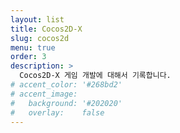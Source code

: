 ```yaml
---
layout: list
title: Cocos2D-X
slug: cocos2d
menu: true
order: 3
description: >
  Cocos2D-X 게임 개발에 대해서 기록합니다.
# accent_color: '#268bd2'
# accent_image:
#   background: '#202020'
#   overlay:    false
---
```

